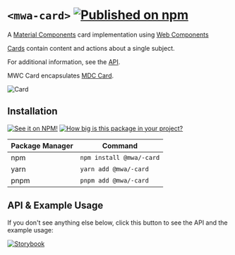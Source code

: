 # `<mwa-card>` [![Published on npm](https://img.shields.io/npm/v/@mwa/-card.svg)](https://www.npmjs.com/package/@mwa/-card)
A [Material Components](https://material.io/develop/) card implementation using [Web Components](https://www.webcomponents.org/introduction)

[Cards](https://material.io/components/cards/) contain content and actions about a single subject.

For additional information, see the [API](#api--example-usage).

MWC Card encapsulates [MDC Card](https://material.io/components/cards/web#using-cards).

![Card](https://raw.githubusercontent.com/material-components/material-components-web/master/packages/mdc-card/images/card-elevated.png)

## Installation
[![See it on NPM!](https://img.shields.io/npm/v/@mwa/-card?style=for-the-badge)](https://www.npmjs.com/package/@mwa/-card)
[![How big is this package in your project?](https://img.shields.io/bundlephobia/minzip/@mwa/-card?style=for-the-badge)](https://bundlephobia.com/result?p=@mwa/-card)

| Package Manager | Command                          |
|-----------------|----------------------------------|
| npm             | `npm install @mwa/-card` |
| yarn            | `yarn add @mwa/-card`    |
| pnpm            | `pnpm add @mwa/-card`    |

## API & Example Usage
If you don't see anything else below, click this button to see the API and the example usage:

[![Storybook](https://shields.io/badge/-Play%20with%20this%20web%20component-2a0481?logo=storybook&style=for-the-badge)](https://master--625eadb22bf40d003a32215a.chromatic.com/?path=/docs/card--basic)
